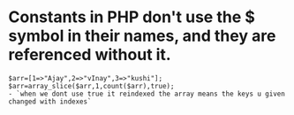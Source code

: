  # Constants in PHP don't use the $ symbol in their names, and they are referenced without it.
   
    $arr=[1=>"Ajay",2=>"vInay",3=>"kushi"];
    $arr=array_slice($arr,1,count($arr),true);
    - `when we dont use true it reindexed the array means the keys u given changed with indexes`




    